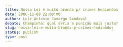 ```yaml
---
title: Nossa Lei é muito branda p/ crimes hediondos
date: 2006-11-09 22:00:00
author: Luiz Antonio Camargo Sandoval
debate: Champinha: qual seria a punição mais justa?
slug: nossa-lei-e-muito-branda-p-crimes-hediondos
status: publish 
type: post
---
```



